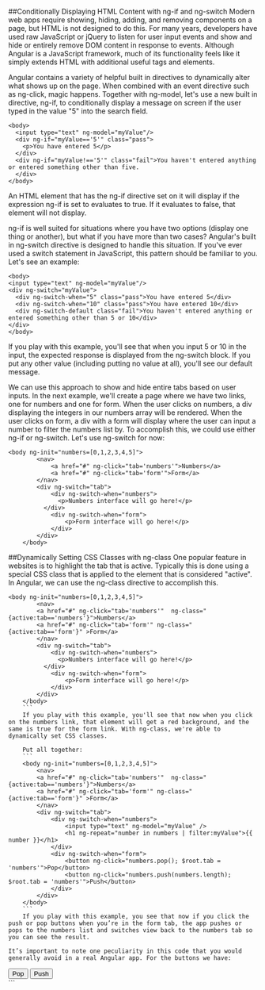 ##Conditionally Displaying HTML Content with ng-if and ng-switch
Modern web apps require showing, hiding, adding, and removing components on a page, but HTML is not designed to do this. For many years, developers have used raw JavaScript or jQuery to listen for user input events and show and hide or entirely remove DOM content in response to events. Although Angular is a JavaScript framework, much of its functionality feels like it simply extends HTML with additional useful tags and elements.

Angular contains a variety of helpful built in directives to dynamically alter what shows up on the page. When combined with an event directive such as ng-click, magic happens. Together with ng-model, let's use a new built in directive, ng-if, to conditionally display a message on screen if the user typed in the value "5" into the search field.
```
<body>
  <input type="text" ng-model="myValue"/>
  <div ng-if="myValue=='5'" class="pass">
  	<p>You have entered 5</p>
  </div>
  <div ng-if="myValue!=='5'" class="fail">You haven't entered anything or entered something other than five.
  </div>
</body>
  ```
  An HTML element that has the ng-if directive set on it will display if the expression ng-if is set to evaluates to true. If it evaluates to false, that element will not display.

  ng-if is well suited for situations where you have two options (display one thing or another), but what if you have more than two cases? Angular's built in ng-switch directive is designed to handle this situation. If you've ever used a switch statement in JavaScript, this pattern should be familiar to you. Let's see an example:
  ```
  <body>
  <input type="text" ng-model="myValue"/>
  <div ng-switch="myValue">
  	<div ng-switch-when="5" class="pass">You have entered 5</div>
  	<div ng-switch-when="10" class="pass">You have entered 10</div>
  	<div ng-switch-default class="fail">You haven't entered anything or entered something other than 5 or 10</div>
  </div>
</body>
```

If you play with this example, you'll see that when you input 5 or 10 in the input, the expected response is displayed from the ng-switch block. If you put any other value (including putting no value at all), you'll see our default message.

We can use this approach to show and hide entire tabs based on user inputs. In the next example, we'll create a page where we have two links, one for numbers and one for form. When the user clicks on numbers, a div displaying the integers in our numbers array will be rendered. When the user clicks on form, a div with a form will display where the user can input a number to filter the numbers list by. To accomplish this, we could use either ng-if or ng-switch. Let's use ng-switch for now:
```
<body ng-init="numbers=[0,1,2,3,4,5]">
    	<nav>
			<a href="#" ng-click="tab='numbers'">Numbers</a>
			<a href="#" ng-click="tab='form'">Form</a>
		</nav>
		<div ng-switch="tab">
			<div ng-switch-when="numbers">
			  <p>Numbers interface will go here!</p>    
		  </div>
			<div ng-switch-when="form">
			   	<p>Form interface will go here!</p>
			</div>
		</div>
	</body>
```
##Dynamically Setting CSS Classes with ng-class
One popular feature in websites is to highlight the tab that is active. Typically this is done using a special CSS class that is applied to the element that is considered "active". In Angular, we can use the ng-class directive to accomplish this.
```
<body ng-init="numbers=[0,1,2,3,4,5]">
    	<nav>
        <a href="#" ng-click="tab='numbers'"  ng-class="{active:tab=='numbers'}">Numbers</a>
        <a href="#" ng-click="tab='form'" ng-class="{active:tab=='form'}" >Form</a>
		</nav>
		<div ng-switch="tab">
			<div ng-switch-when="numbers">
			  <p>Numbers interface will go here!</p>    
		  </div>
			<div ng-switch-when="form">
			   	<p>Form interface will go here!</p>
			</div>
		</div>
	</body>
	```
	If you play with this example, you'll see that now when you click on the numbers link, that element will get a red background, and the same is true for the form link. With ng-class, we're able to dynamically set CSS classes.

	Put all together:
	```
	<body ng-init="numbers=[0,1,2,3,4,5]">
    	<nav>
        <a href="#" ng-click="tab='numbers'"  ng-class="{active:tab=='numbers'}">Numbers</a>
        <a href="#" ng-click="tab='form'" ng-class="{active:tab=='form'}" >Form</a>
		</nav>
		<div ng-switch="tab">
			<div ng-switch-when="numbers">
				<input type="text" ng-model="myValue" /> 
			  	<h1 ng-repeat="number in numbers | filter:myValue">{{ number }}</h1>   
		  	</div>
			<div ng-switch-when="form">
			   	<button ng-click="numbers.pop(); $root.tab = 'numbers'">Pop</button>
    			<button ng-click="numbers.push(numbers.length); $root.tab = 'numbers'">Push</button>
			</div>
		</div>
	</body>
	```
	If you play with this example, you see that now if you click the push or pop buttons when you’re in the form tab, the app pushes or pops to the numbers list and switches view back to the numbers tab so you can see the result.

It’s important to note one peculiarity in this code that you would generally avoid in a real Angular app. For the buttons we have:
```
<div ng-switch-when="form">
    <button ng-click="numbers.pop(); $root.tab = 'numbers'">Pop</button>
    <button ng-click="numbers.push(numbers.length); $root.tab = 'numbers'">Push</button>
</div>
```
